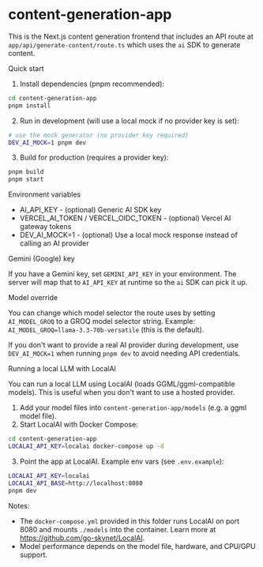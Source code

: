 # content-generation-app

This is the Next.js content generation frontend that includes an API route at `app/api/generate-content/route.ts` which uses the `ai` SDK to generate content.

Quick start

1. Install dependencies (pnpm recommended):

```bash
cd content-generation-app
pnpm install
```

2. Run in development (will use a local mock if no provider key is set):

```bash
# use the mock generator (no provider key required)
DEV_AI_MOCK=1 pnpm dev
```

3. Build for production (requires a provider key):

```bash
pnpm build
pnpm start
```

Environment variables

- AI_API_KEY - (optional) Generic AI SDK key
- VERCEL_AI_TOKEN / VERCEL_OIDC_TOKEN - (optional) Vercel AI gateway tokens
- DEV_AI_MOCK=1 - (optional) Use a local mock response instead of calling an AI provider

Gemini (Google) key

If you have a Gemini key, set `GEMINI_API_KEY` in your environment. The server will map
that to `AI_API_KEY` at runtime so the `ai` SDK can pick it up.

Model override

You can change which model selector the route uses by setting `AI_MODEL_GROQ` to a GROQ
model selector string. Example: `AI_MODEL_GROQ=llama-3.3-70b-versatile` (this is the default).

If you don't want to provide a real AI provider during development, use `DEV_AI_MOCK=1` when running `pnpm dev` to avoid needing API credentials.

Running a local LLM with LocalAI

You can run a local LLM using LocalAI (loads GGML/ggml-compatible models). This is useful when you don't want to use a hosted provider.

1. Add your model files into `content-generation-app/models` (e.g. a ggml model file).
2. Start LocalAI with Docker Compose:

```bash
cd content-generation-app
LOCALAI_API_KEY=localai docker-compose up -d
```

3. Point the app at LocalAI. Example env vars (see `.env.example`):

```bash
LOCALAI_API_KEY=localai
LOCALAI_API_BASE=http://localhost:8080
pnpm dev
```

Notes:
- The `docker-compose.yml` provided in this folder runs LocalAI on port 8080 and mounts `./models` into the container. Learn more at https://github.com/go-skynet/LocalAI.
- Model performance depends on the model file, hardware, and CPU/GPU support.
